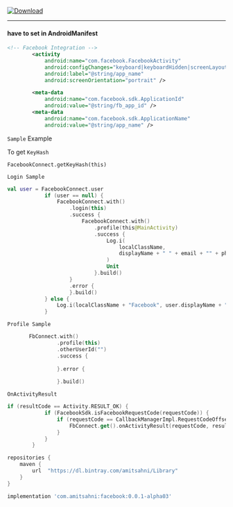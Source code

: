 [ ![Download](https://api.bintray.com/packages/amitsahni/Library/facebook/images/download.svg) ](https://bintray.com/amitsahni/Library/facebook/_latestVersion)

----
#### have to set in AndroidManifest
```xml
<!-- Facebook Integration -->
        <activity
            android:name="com.facebook.FacebookActivity"
            android:configChanges="keyboard|keyboardHidden|screenLayout|screenSize|orientation"
            android:label="@string/app_name"
            android:screenOrientation="portrait" />

        <meta-data
            android:name="com.facebook.sdk.ApplicationId"
            android:value="@string/fb_app_id" />
        <meta-data
            android:name="com.facebook.sdk.ApplicationName"
            android:value="@string/app_name" />
```
`Sample` Example

To get `KeyHash`

```
FacebookConnect.getKeyHash(this)
```
`Login Sample`

```kotlin
val user = FacebookConnect.user
            if (user == null) {
                FacebookConnect.with()
                    .login(this)
                    .success {
                        FacebookConnect.with()
                            .profile(this@MainActivity)
                            .success {
                                Log.i(
                                    localClassName,
                                    displayName + " " + email + "" + phoneNumber
                                )
                                Unit
                            }.build()
                    }
                    .error {
                    }.build()
            } else {
                Log.i(localClassName + "Facebook", user.displayName + " " + user.email + "" + user.phoneNumber)
            }
```


`Profile Sample`

```kotlin
       FbConnect.with()
                .profile(this)
                .otherUserId("")
                .success { 
                    
                }.error { 
                    
                }.build()
```

`OnActivityResult`

```kotlin
if (resultCode == Activity.RESULT_OK) {
            if (FacebookSdk.isFacebookRequestCode(requestCode)) {
                if (requestCode == CallbackManagerImpl.RequestCodeOffset.Login.toRequestCode()) {
                    FbConnect.get().onActivityResult(requestCode, resultCode, data);
                }
            }
        }
```


```groovy
repositories {
    maven {
        url  "https://dl.bintray.com/amitsahni/Library" 
    }
}
```

```groovy
implementation 'com.amitsahni:facebook:0.0.1-alpha03'
```